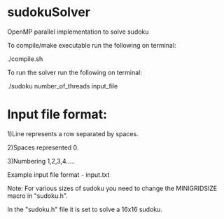 # sudokuSolver
OpenMP parallel implementation to solve sudoku

To compile/make executable run the following on terminal:

./compile.sh

To run the solver run the following on terminal:

./sudoku number_of_threads input_file

# Input file format:

1)Line represents a row separated by spaces.

2)Spaces represented 0.

3)Numbering 1,2,3,4.....

Example input file format - input.txt

Note: For various sizes of sudoku you need to change the MINIGRIDSIZE macro in "sudoku.h".

In the "sudoku.h" file it is set to solve a 16x16 sudoku.
